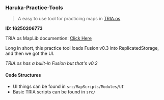 ### Haruka-Practice-Tools

> A easy to use tool for practicing maps in <a href="https://www.roblox.com/games/6311279644">TRIA.os</a>

**ID: 16250206773**

TRIA.os MapLib documention: <a href="https://tria-studio.github.io/Tria-Escape-MapLib/api/MapLib/">Click Here</a>

Long in short, this practice tool loads Fusion v0.3 into ReplicatedStorage, and then we got the UI.

*TRIA.os has a built-in Fusion but that's v0.2*

#### Code Structures

- UI things can be found in `src/MapScripts/Modules/UI`
- Basic TRIA scripts can be found in `src/`